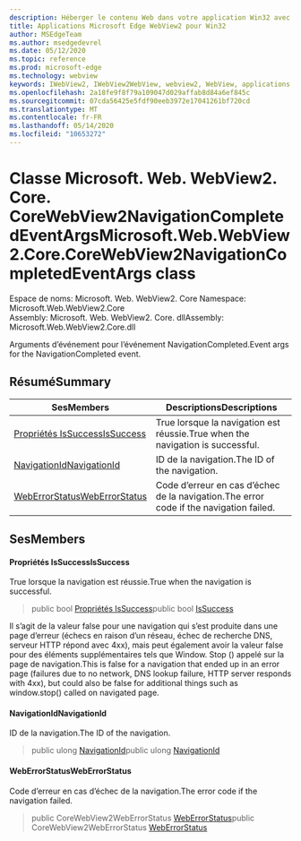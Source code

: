 ```yaml
---
description: Héberger le contenu Web dans votre application Win32 avec le contrôle Microsoft Edge WebView2
title: Applications Microsoft Edge WebView2 pour Win32
author: MSEdgeTeam
ms.author: msedgedevrel
ms.date: 05/12/2020
ms.topic: reference
ms.prod: microsoft-edge
ms.technology: webview
keywords: IWebView2, IWebView2WebView, webview2, WebView, applications Win32, Win32, Edge, ICoreWebView2, ICoreWebView2Controller, contrôle de navigateur, html Edge
ms.openlocfilehash: 2a18fe9f8f79a109047d029affab8d84a6ef845c
ms.sourcegitcommit: 07cda56425e5fdf90eeb3972e17041261bf720cd
ms.translationtype: MT
ms.contentlocale: fr-FR
ms.lasthandoff: 05/14/2020
ms.locfileid: "10653272"
---
```

# <span data-ttu-id="bee60-104">Classe Microsoft. Web. WebView2. Core. CoreWebView2NavigationCompletedEventArgs</span><span class="sxs-lookup"><span data-stu-id="bee60-104">Microsoft.Web.WebView2.Core.CoreWebView2NavigationCompletedEventArgs class</span></span> 

<span data-ttu-id="bee60-105">Espace de noms: Microsoft. Web. WebView2. Core </span><span class="sxs-lookup"><span data-stu-id="bee60-105">Namespace: Microsoft.Web.WebView2.Core</span></span>\
<span data-ttu-id="bee60-106">Assembly: Microsoft. Web. WebView2. Core. dll</span><span class="sxs-lookup"><span data-stu-id="bee60-106">Assembly: Microsoft.Web.WebView2.Core.dll</span></span>

<span data-ttu-id="bee60-107">Arguments d’événement pour l’événement NavigationCompleted.</span><span class="sxs-lookup"><span data-stu-id="bee60-107">Event args for the NavigationCompleted event.</span></span>

## <span data-ttu-id="bee60-108">Résumé</span><span class="sxs-lookup"><span data-stu-id="bee60-108">Summary</span></span>

 <span data-ttu-id="bee60-109">Ses</span><span class="sxs-lookup"><span data-stu-id="bee60-109">Members</span></span>                        | <span data-ttu-id="bee60-110">Descriptions</span><span class="sxs-lookup"><span data-stu-id="bee60-110">Descriptions</span></span>
--------------------------------|---------------------------------------------
[<span data-ttu-id="bee60-111">Propriétés IsSuccess</span><span class="sxs-lookup"><span data-stu-id="bee60-111">IsSuccess</span></span>](#issuccess) | <span data-ttu-id="bee60-112">True lorsque la navigation est réussie.</span><span class="sxs-lookup"><span data-stu-id="bee60-112">True when the navigation is successful.</span></span>
[<span data-ttu-id="bee60-113">NavigationId</span><span class="sxs-lookup"><span data-stu-id="bee60-113">NavigationId</span></span>](#navigationid) | <span data-ttu-id="bee60-114">ID de la navigation.</span><span class="sxs-lookup"><span data-stu-id="bee60-114">The ID of the navigation.</span></span>
[<span data-ttu-id="bee60-115">WebErrorStatus</span><span class="sxs-lookup"><span data-stu-id="bee60-115">WebErrorStatus</span></span>](#weberrorstatus) | <span data-ttu-id="bee60-116">Code d’erreur en cas d’échec de la navigation.</span><span class="sxs-lookup"><span data-stu-id="bee60-116">The error code if the navigation failed.</span></span>

## <span data-ttu-id="bee60-117">Ses</span><span class="sxs-lookup"><span data-stu-id="bee60-117">Members</span></span>

#### <span data-ttu-id="bee60-118">Propriétés IsSuccess</span><span class="sxs-lookup"><span data-stu-id="bee60-118">IsSuccess</span></span> 

<span data-ttu-id="bee60-119">True lorsque la navigation est réussie.</span><span class="sxs-lookup"><span data-stu-id="bee60-119">True when the navigation is successful.</span></span>

> <span data-ttu-id="bee60-120">public bool [Propriétés IsSuccess](#issuccess)</span><span class="sxs-lookup"><span data-stu-id="bee60-120">public bool [IsSuccess](#issuccess)</span></span>

<span data-ttu-id="bee60-121">Il s’agit de la valeur false pour une navigation qui s’est produite dans une page d’erreur (échecs en raison d’un réseau, échec de recherche DNS, serveur HTTP répond avec 4xx), mais peut également avoir la valeur false pour des éléments supplémentaires tels que Window. Stop () appelé sur la page de navigation.</span><span class="sxs-lookup"><span data-stu-id="bee60-121">This is false for a navigation that ended up in an error page (failures due to no network, DNS lookup failure, HTTP server responds with 4xx), but could also be false for additional things such as window.stop() called on navigated page.</span></span>

#### <span data-ttu-id="bee60-122">NavigationId</span><span class="sxs-lookup"><span data-stu-id="bee60-122">NavigationId</span></span> 

<span data-ttu-id="bee60-123">ID de la navigation.</span><span class="sxs-lookup"><span data-stu-id="bee60-123">The ID of the navigation.</span></span>

> <span data-ttu-id="bee60-124">public ulong [NavigationId](#navigationid)</span><span class="sxs-lookup"><span data-stu-id="bee60-124">public ulong [NavigationId](#navigationid)</span></span>

#### <span data-ttu-id="bee60-125">WebErrorStatus</span><span class="sxs-lookup"><span data-stu-id="bee60-125">WebErrorStatus</span></span> 

<span data-ttu-id="bee60-126">Code d’erreur en cas d’échec de la navigation.</span><span class="sxs-lookup"><span data-stu-id="bee60-126">The error code if the navigation failed.</span></span>

> <span data-ttu-id="bee60-127">public CoreWebView2WebErrorStatus [WebErrorStatus](#weberrorstatus)</span><span class="sxs-lookup"><span data-stu-id="bee60-127">public CoreWebView2WebErrorStatus [WebErrorStatus](#weberrorstatus)</span></span>

